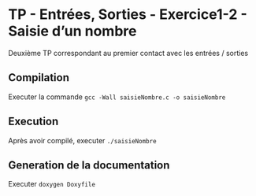 # TP - Entrées, Sorties - Exercice1-2 - Saisie d’un nombre

Deuxième TP correspondant au premier contact avec les entrées / sorties

## Compilation

Executer la commande `gcc -Wall saisieNombre.c -o saisieNombre`

## Execution

Après avoir compilé, executer `./saisieNombre`

## Generation de la documentation

Executer `doxygen Doxyfile`

